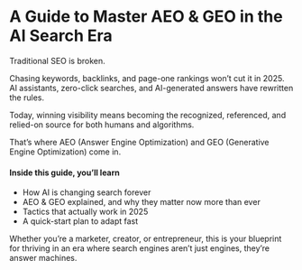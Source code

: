 # A Guide to Master AEO & GEO in the AI Search Era

Traditional SEO is broken.

Chasing keywords, backlinks, and page-one rankings won’t cut it in 2025. AI assistants, zero-click searches, and AI-generated answers have rewritten the rules.

Today, winning visibility means becoming the recognized, referenced, and relied-on source for both humans and algorithms.

That’s where AEO (Answer Engine Optimization) and GEO (Generative Engine Optimization) come in.

#### Inside this guide, you’ll learn

- How AI is changing search forever
- AEO & GEO explained, and why they matter now more than ever
- Tactics that actually work in 2025
- A quick-start plan to adapt fast

Whether you’re a marketer, creator, or entrepreneur, this is your blueprint for thriving in an era where search engines aren’t just engines, they’re answer machines.
